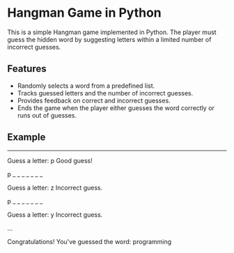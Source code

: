 # Hangman Game in Python

This is a simple Hangman game implemented in Python. The player must guess the hidden word by suggesting letters within a limited number of incorrect guesses.

## Features
- Randomly selects a word from a predefined list.
- Tracks guessed letters and the number of incorrect guesses.
- Provides feedback on correct and incorrect guesses.
- Ends the game when the player either guesses the word correctly or runs out of guesses.

## Example
_ _ _ _ _ _ _ _

Guess a letter: p
Good guess!

p _ _ _ _ _ _ _

Guess a letter: z
Incorrect guess.

p _ _ _ _ _ _ _

Guess a letter: y
Incorrect guess.

...

Congratulations! You've guessed the word: programming
